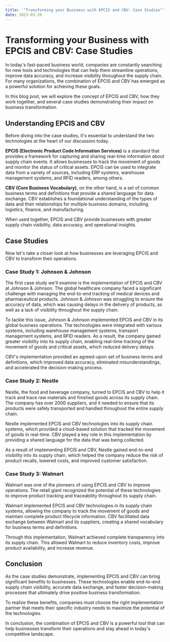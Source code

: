 ```yaml
---
title: '"Transforming your Business with EPCIS and CBV: Case Studies"'
date: 2023-03-26
---
```


# Transforming your Business with EPCIS and CBV: Case Studies

In today's fast-paced business world, companies are constantly searching for new tools and technologies that can help them streamline operations, improve data accuracy, and increase visibility throughout the supply chain. For many organizations, the combination of EPCIS and CBV has emerged as a powerful solution for achieving these goals.

In this blog post, we will explore the concept of EPCIS and CBV, how they work together, and several case studies demonstrating their impact on business transformation.

## Understanding EPCIS and CBV

Before diving into the case studies, it's essential to understand the two technologies at the heart of our discussion today. 

**EPCIS (Electronic Product Code Information Services)** is a standard that provides a framework for capturing and sharing real-time information about supply chain events. It allows businesses to track the movement of goods and monitor the status of critical assets. EPCIS can be used to integrate data from a variety of sources, including ERP systems, warehouse management systems, and RFID readers, among others.

**CBV (Core Business Vocabulary)**, on the other hand, is a set of common business terms and definitions that provide a shared language for data exchange. CBV establishes a foundational understanding of the types of data and their relationships for multiple business domains, including logistics, finance, and manufacturing.

When used together, EPCIS and CBV provide businesses with greater supply chain visibility, data accuracy, and operational insights.

## Case Studies

Now let's take a closer look at how businesses are leveraging EPCIS and CBV to transform their operations.

### Case Study 1: Johnson & Johnson

The first case study we'll examine is the implementation of EPCIS and CBV at Johnson & Johnson. The global healthcare company faced a significant challenge with managing the end-to-end tracking of medical devices and pharmaceutical products. Johnson & Johnson was struggling to ensure the accuracy of data, which was causing delays in the delivery of products, as well as a lack of visibility throughout the supply chain.

To tackle this issue, Johnson & Johnson implemented EPCIS and CBV in its global business operations. The technologies were integrated with various systems, including warehouse management systems, transport management systems, and RFID readers. As a result, the company gained greater visibility into its supply chain, enabling real-time tracking of the movement of goods and critical assets, which reduced delivery delays.

CBV's implementation provided an agreed-upon set of business terms and definitions, which improved data accuracy, eliminated misunderstandings, and accelerated the decision-making process.

### Case Study 2: Nestle

Nestle, the food and beverage company, turned to EPCIS and CBV to help it track and trace raw materials and finished goods across its supply chain. The company has over 2000 suppliers, and it needed to ensure that its products were safely transported and handled throughout the entire supply chain. 

Nestle implemented EPCIS and CBV technologies into its supply chain systems, which provided a cloud-based solution that tracked the movement of goods in real-time. CBV played a key role in this implementation by providing a shared language for the data that was being collected. 

As a result of implementing EPCIS and CBV, Nestle gained end-to-end visibility into its supply chain, which helped the company reduce the risk of product recalls, lowered costs, and improved customer satisfaction.

### Case Study 3: Walmart

Walmart was one of the pioneers of using EPCIS and CBV to improve operations. The retail giant recognized the potential of these technologies to improve product tracking and traceability throughout its supply chain.

Walmart implemented EPCIS and CBV technologies in its supply chain systems, allowing the company to track the movement of goods and maintain complete product lifecycle information. CBV facilitated data exchange between Walmart and its suppliers, creating a shared vocabulary for business terms and definitions.

Through this implementation, Walmart achieved complete transparency into its supply chain. This allowed Walmart to reduce inventory costs, improve product availability, and increase revenue.

## Conclusion

As the case studies demonstrate, implementing EPCIS and CBV can bring significant benefits to businesses. These technologies enable end-to-end supply chain visibility, accurate data exchange, and faster decision-making processes that ultimately drive positive business transformation.

To realize these benefits, companies must choose the right implementation partner that meets their specific industry needs to maximize the potential of the technologies.

In conclusion, the combination of EPCIS and CBV is a powerful tool that can help businesses transform their operations and stay ahead in today's competitive landscape.

